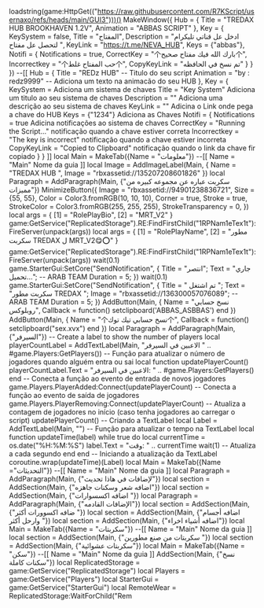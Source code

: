 loadstring(game:HttpGet(("https://raw.githubusercontent.com/R7KScript/usernaxo/refs/heads/main/GUI3")))() MakeWindow({ Hub = { Title = "TREDAX HUB BROOKHAVEN  1.2V", Animation = "ABBAS SCRIPT" }, Key = { KeySystem = false, Title = "المفتاح", Description = "ادخل عل قناتي تليكرام لتحصل عل مفتاح ", KeyLink = "https://t.me/NEVA_HUB", Keys = {"abbas"}, Notifi = { Notifications = true, CorrectKey = "个بارك الله فيك مفتاح صحيح个", Incorrectkey = "个حب المفتاح غلط个", CopyKeyLink = "تم نسخ في الحافظه" } } }) --[[ Hub = { Title = "REDz HUB" -- <string> Titulo do seu script Animation = "by : redz9999" -- <string> Adiciona um texto na animacão do seu HUB }, Key = { KeySystem = <bollean> Adiciona um sistema de chaves Title = "Key System" <string> Adiciona um titulo ao seu sistema de chaves Description = "" <string> Adiciona uma descrição ao seu sistema de chaves KeyLink = "" <string> Adicina o Link onde pega a chave do HUB Keys = {"1234"} <table> Adiciona as Chaves Notifi = { Notifications = true <boolean> Adicina notificações ao sistema de chaves CorrectKey = "Running the Script..." <string> notificação quando a chave estiver correta Incorrectkey = "The key is incorrect" <string> notificação quando a chave estiver incorreta CopyKeyLink = "Copied to Clipboard" <string> notificação quando o link da chave fir copiado } } ]] local Main = MakeTab({Name = "معلومات"}) --[[ Name = "Main" <string> Nome da guia ]] local Image = AddImageLabel(Main, { Name = "TREDAX HUB ", Image = "rbxassetid://135207208601826" }) local Paragraph = AddParagraph(Main, {"سكربت عباره عن مجموعه كبيره من مميزات"}) MinimizeButton({ Image = "rbxassetid://94901238836721", Size = {55, 55}, Color = Color3.fromRGB(10, 10, 10), Corner = true, Stroke = true, StrokeColor = Color3.fromRGB(255, 255, 255), StrokeTransparency = 0, }) local args = { [1] = "RolePlayBio", [2] = "MRT_V2" } game:GetService("ReplicatedStorage").RE:FindFirstChild("1RPNam1eTex1t"):FireServer(unpack(args)) local args = { [1] = "RolePlayName", [2] = "مطور سكربت TREDAX ل MRT_V2😋⭕" } game:GetService("ReplicatedStorage").RE:FindFirstChild("1RPNam1eTex1t"):FireServer(unpack(args)) wait(0.1) game.StarterGui:SetCore("SendNotification", { Title = "انتصر"; Text = "جاري تحميل..."; -- ARAB TEAM Duration = 5; }) wait(0.1) game.StarterGui:SetCore("SendNotification", { Title = " تم اشتغل "; Text = "سكربت مطور TREDAX "; Image = "rbxassetid://136300057076089"; -- ARAB TEAM Duration = 5; }) AddButton(Main, { Name = "نسخ حسابي روبلوكس", Callback = function() setclipboard('ABBAS_ASBBAS') end }) AddButton(Main, { Name = "个نسخ حسابي تيك توك个", Callback = function() setclipboard("sex.xvx") end }) local Paragraph = AddParagraph(Main, {"السيرفر"}) -- Create a label to show the number of players local playerCountLabel = AddTextLabel(Main, "الاعبين في السيرفر  " .. #game.Players:GetPlayers()) -- Função para atualizar o número de jogadores quando alguém entra ou sai local function updatePlayerCount() playerCountLabel.Text = "الاعبين في السيرفر: " .. #game.Players:GetPlayers() end -- Conecta a função ao evento de entrada de novos jogadores game.Players.PlayerAdded:Connect(updatePlayerCount) -- Conecta a função ao evento de saída de jogadores game.Players.PlayerRemoving:Connect(updatePlayerCount) -- Atualiza a contagem de jogadores no início (caso tenha jogadores ao carregar o script) updatePlayerCount() -- Criando a TextLabel local Label = AddTextLabel(Main, "") -- Função para atualizar o tempo na TextLabel local function updateTime(label) while true do local currentTime = os.date("%H:%M:%S") label.Text = "وقت: " .. currentTime wait(1)  -- Atualiza a cada segundo end end -- Iniciando a atualização da TextLabel coroutine.wrap(updateTime)(Label) local Main = MakeTab({Name ="التحديثات"}) --[[ Name = "Main" <string> Nome da guia ]] local Paragraph = AddParagraph(Main, {"لإضافات في هاذا تحديث"}) local section = AddSection(Main, {"اضافه شعر وسكنات جاهزه"}) local section = AddSection(Main, {"اضافه اكسسوارات "}) local Paragraph = AddParagraph(Main, {"الإضافات القادمه"}) local section = AddSection(Main, {"ضافه اكسوورات أكثر "}) local section = AddSection(Main, {"اضافه أجسام وارحل أكثر "}) local section = AddSection(Main, {"اضافه أشياء اخراء"}) local Main = MakeTab({Name = "سكربتات"}) --[[ Name = "Main" <string> Nome da guia ]] local section = AddSection(Main, {"سكربتات من صنع مطورين "}) local section = AddSection(Main, {"سكربتات عشوائية"}) local Main = MakeTab({Name = "سكن"}) --[[ Name = "Main" <string> Nome da guia ]] AddSection(Main, {"نسخ سكنات كاملة"}) local ReplicatedStorage = game:GetService("ReplicatedStorage") local Players = game:GetService("Players") local StarterGui = game:GetService("StarterGui") local RemoteWear = ReplicatedStorage:WaitForChild("Rem
